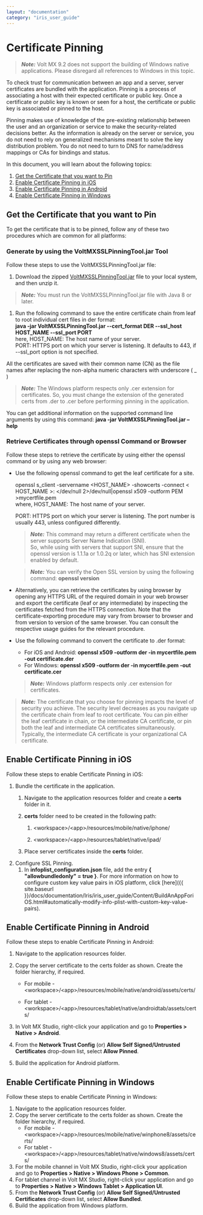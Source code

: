 ```yaml
---
layout: "documentation"
category: "iris_user_guide"
---
```

                         


Certificate Pinning
===================

> **_Note:_** Volt MX 9.2 does not support the building of Windows native applications. Please disregard all references to Windows in this topic.

To check trust for communication between an app and a server, server certificates are bundled with the application. Pinning is a process of associating a host with their expected certificate or public key. Once a certificate or public key is known or seen for a host, the certificate or public key is associated or pinned to the host.

Pinning makes use of knowledge of the pre-existing relationship between the user and an organization or service to make the security-related decisions better. As the information is already on the server or service, you do not need to rely on generalized mechanisms meant to solve the key distribution problem. You do not need to turn to DNS for name/address mappings or CAs for bindings and status.

In this document, you will learn about the following topics: 

1.  [Get the Certificate that you want to Pin](#get-the-certificate-that-you-want-to-pin)
2.  [Enable Certificate Pinning in iOS](#enable-certificate-pinning-in-ios)
3.  [Enable Certificate Pinning in Android](#enable-certificate-pinning-in-android)
4.  [Enable Certificate Pinning in Windows](#enable-certificate-pinning-in-windows)

Get the Certificate that you want to Pin
----------------------------------------

To get the certificate that is to be pinned, follow any of these two procedures which are common for all platforms:

### Generate by using the VoltMXSSLPinningTool.jar Tool

Follow these steps to use the VoltMXSSLPinningTool.jar file:

1.  Download the zipped [VoltMXSSLPinningTool.jar](https://github.com/HCL-TECH-SOFTWARE/volt-mx-docs/blob/master/VoltMXSSLPinningTool.zip) file to your local system, and then unzip it.

> **_Note:_** You must run the VoltMXSSLPinningTool.jar file with Java 8 or later.

1.  Run the following command to save the entire certificate chain from leaf to root individual cert files in der format:  
    **java -jar VoltMXSSLPinningTool.jar --cert\_format DER --ssl\_host HOST\_NAME --ssl\_port PORT**  
    here, HOST\_NAME: The host name of your server.  
    PORT: HTTPS port on which your server is listening. It defaults to 443, if --ssl\_port option is not specified.
    

All the certificates are saved with their common name (CN) as the file names after replacing the non-alpha numeric characters with underscore ( \_ )

> **_Note:_** The Windows platform respects only .cer extension for certificates. So, you must change the extension of the generated certs from .der to .cer before performing pinning in the application.

You can get additional information on the supported command line arguments by using this command: **java -jar VoltMXSSLPinningTool.jar –help**

### Retrieve Certificates through openssl Command or Browser

Follow these steps to retrieve the certificate by using either the openssl command or by using any web browser:

*   Use the following openssl command to get the leaf certificate for a site.
    
    openssl s\_client -servername <HOST\_NAME> -showcerts -connect < HOST\_NAME >:<PORT> </dev/null 2>/dev/null|openssl x509 -outform PEM >mycertfile.pem  
    where, HOST\_NAME: The host name of your server.
    
    PORT: HTTPS port on which your server is listening. The port number is usually 443, unless configured differently.
    
    > **_Note:_** This command may return a different certificate when the server supports Server Name Indication (SNI).  
    So, while using with servers that support SNI, ensure that the openssl version is 1.1.1a or 1.0.2q or later, which has SNI extension enabled by default.
    
    > **_Note:_** You can verify the Open SSL version by using the following command: **openssl version**
    
*   Alternatively, you can retrieve the certificates by using browser by opening any HTTPS URL of the required domain in your web browser and export the certificate (leaf or any intermediate) by inspecting the certificates fetched from the HTTPS connection. Note that the certificate-exporting procedure may vary from browser to browser and from version to version of the same browser. You can consult the respective usage guides for the relevant procedure.
*   Use the following command to convert the certificate to .der format:
    
    *   For iOS and Android: **openssl x509 -outform der -in mycertfile.pem -out certificate.der**
    *   For Windows: **openssl x509 -outform der -in mycertfile.pem -out certificate.cer**
    
    > **_Note:_** Windows platform respects only .cer extension for certificates.  
    

> **_Note:_** The certificate that you choose for pinning impacts the level of security you achieve. The security level decreases as you navigate up the certificate chain from leaf to root certificate. You can pin either the leaf certificate in chain, or the intermediate CA certificate, or pin both the leaf and intermediate CA certificates simultaneously. Typically, the intermediate CA certificate is your organizational CA certificate.

Enable Certificate Pinning in iOS
---------------------------------

Follow these steps to enable Certificate Pinning in iOS:

1.  Bundle the certificate in the application.
    1.  Navigate to the application resources folder and create a **certs** folder in it.
    2.  **certs** folder need to be created in the following path:
        
        1.  \<workspace>/\<app>/resources/mobile/native/iphone/
            
        2.  \<workspace>/\<app>/resources/tablet/native/ipad/
            
    3.  Place server certificates inside the **certs** folder.
2.  Configure SSL Pinning.
    1.  In **infoplist\_configuration.json** file, add the entry **{ "allowbundledonly" = true }**. For more information on how to configure custom key value pairs in iOS platform, click [here]({{ site.baseurl }}/docs/documentation/Iris/iris_user_guide/Content/BuildAnAppForiOS.html#automatically-modify-info-plist-with-custom-key-value-pairs).

Enable Certificate Pinning in Android
-------------------------------------

Follow these steps to enable Certificate Pinning in Android:

1.  Navigate to the application resources folder.
2.  Copy the server certificate to the certs folder as shown. Create the folder hierarchy, if required.
    *   For mobile - \<workspace>/\<app>/resources/mobile/native/android/assets/certs/
        
    *   For tablet - \<workspace>/\<app>/resources/tablet/native/androidtab/assets/certs/
        
3.  In Volt MX Studio, right-click your application and go to **Properties > Native > Android**.
4.  From the **Network Trust Config** (or) **Allow Self Signed/Untrusted Certificates** drop-down list, select **Allow Pinned**.
5.  Build the application for Android platform.

Enable Certificate Pinning in Windows
-------------------------------------
 
Follow these steps to enable Certificate Pinning in Windows:

1.  Navigate to the application resources folder.
2.  Copy the server certificate to the certs folder as shown. Create the folder hierarchy, if required.
    *   For mobile - \<workspace>/\<app>/resources/mobile/native/winphone8/assets/certs/
    *   For tablet - \<workspace>/\<app>/resources/tablet/native/windows8/assets/certs/
3.  For the mobile channel in Volt MX Studio, right-click your application and go to **Properties > Native > Windows Phone > Common**.
4.  For tablet channel in Volt MX Studio, right-click your application and go to **Properties > Native > Windows Tablet > Application UI**.
5.  From the **Network Trust Config** (or) **Allow Self Signed/Untrusted Certificates** drop-down list, select **Allow Bundled**.
6.  Build the application from Windows platform.
